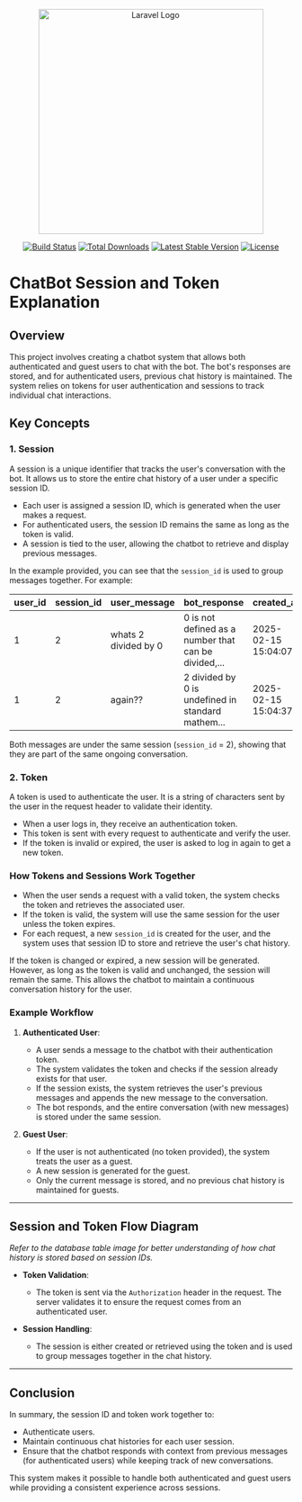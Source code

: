 <p align="center"><a href="https://laravel.com" target="_blank"><img src="https://raw.githubusercontent.com/laravel/art/master/logo-lockup/5%20SVG/2%20CMYK/1%20Full%20Color/laravel-logolockup-cmyk-red.svg" width="400" alt="Laravel Logo"></a></p>

<p align="center">
<a href="https://github.com/laravel/framework/actions"><img src="https://github.com/laravel/framework/workflows/tests/badge.svg" alt="Build Status"></a>
<a href="https://packagist.org/packages/laravel/framework"><img src="https://img.shields.io/packagist/dt/laravel/framework" alt="Total Downloads"></a>
<a href="https://packagist.org/packages/laravel/framework"><img src="https://img.shields.io/packagist/v/laravel/framework" alt="Latest Stable Version"></a>
<a href="https://packagist.org/packages/laravel/framework"><img src="https://img.shields.io/packagist/l/laravel/framework" alt="License"></a>
</p>

# ChatBot Session and Token Explanation

## Overview

This project involves creating a chatbot system that allows both authenticated and guest users to chat with the bot. The bot's responses are stored, and for authenticated users, previous chat history is maintained. The system relies on tokens for user authentication and sessions to track individual chat interactions.

## Key Concepts

### 1. **Session**
A session is a unique identifier that tracks the user's conversation with the bot. It allows us to store the entire chat history of a user under a specific session ID.
- Each user is assigned a session ID, which is generated when the user makes a request.
- For authenticated users, the session ID remains the same as long as the token is valid.
- A session is tied to the user, allowing the chatbot to retrieve and display previous messages.

In the example provided, you can see that the `session_id` is used to group messages together.
For example:

| user_id | session_id | user_message           | bot_response            | created_at           |
|---------|------------|------------------------|-------------------------|----------------------|
| 1       | 2          | whats 2 divided by 0    | 0 is not defined as a number that can be divided,...     | 2025-02-15 15:04:07  |
| 1       | 2          | again??                | 	2 divided by 0 is undefined in standard mathem...    | 2025-02-15 15:04:37  |

Both messages are under the same session (`session_id` = 2), showing that they are part of the same ongoing conversation.

### 2. **Token**
A token is used to authenticate the user. It is a string of characters sent by the user in the request header to validate their identity.
- When a user logs in, they receive an authentication token.
- This token is sent with every request to authenticate and verify the user.
- If the token is invalid or expired, the user is asked to log in again to get a new token.

### How Tokens and Sessions Work Together

- When the user sends a request with a valid token, the system checks the token and retrieves the associated user.
- If the token is valid, the system will use the same session for the user unless the token expires.
- For each request, a new `session_id` is created for the user, and the system uses that session ID to store and retrieve the user's chat history.

If the token is changed or expired, a new session will be generated. However, as long as the token is valid and unchanged, the session will remain the same. This allows the chatbot to maintain a continuous conversation history for the user.

### Example Workflow

1. **Authenticated User**:
    - A user sends a message to the chatbot with their authentication token.
    - The system validates the token and checks if the session already exists for that user.
    - If the session exists, the system retrieves the user's previous messages and appends the new message to the conversation.
    - The bot responds, and the entire conversation (with new messages) is stored under the same session.

2. **Guest User**:
    - If the user is not authenticated (no token provided), the system treats the user as a guest.
    - A new session is generated for the guest.
    - Only the current message is stored, and no previous chat history is maintained for guests.

---

## Session and Token Flow Diagram

*Refer to the database table image for better understanding of how chat history is stored based on session IDs.*

- **Token Validation**:
    - The token is sent via the `Authorization` header in the request. The server validates it to ensure the request comes from an authenticated user.

- **Session Handling**:
    - The session is either created or retrieved using the token and is used to group messages together in the chat history.

---

## Conclusion

In summary, the session ID and token work together to:
- Authenticate users.
- Maintain continuous chat histories for each user session.
- Ensure that the chatbot responds with context from previous messages (for authenticated users) while keeping track of new conversations.

This system makes it possible to handle both authenticated and guest users while providing a consistent experience across sessions.
